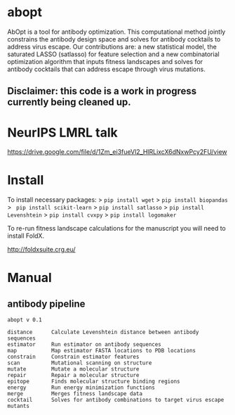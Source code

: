 # abopt

AbOpt is a tool for antibody optimization. This computational method jointly constrains the antibody design space and solves for antibody cocktails to address virus escape. Our contributions are: a new statistical model, the saturated LASSO (satlasso) for feature selection and a new combinatorial optimization algorithm that inputs fitness landscapes and solves for antibody cocktails that can address escape through virus mutations. 

## Disclaimer: this code is a work in progress currently being cleaned up. ##


# NeurIPS LMRL talk 
https://drive.google.com/file/d/1Zm_ei3fueVl2_HlRLixcX6dNxwPcy2FU/view

# Install 

To install necessary packages: 
    >   ` pip install wget `
    >   ` pip install biopandas `
    >   ` pip install scikit-learn`
    >   ` pip install satlasso `
    >   ` pip install Levenshtein `
    >   ` pip install cvxpy `
    >   ` pip install logomaker `

To re-run fitness landscape calculations for the manuscript you will need to install FoldX. 

http://foldxsuite.crg.eu/


# Manual

## antibody pipeline 


    abopt v 0.1 
   
    distance      Calculate Levenshtein distance between antibody sequences
    estimator     Run estimator on antibody sequences
    map           Map estimator FASTA locations to PDB locations 
    constrain     Constrain estimator features
    scan          Mutational scanning on structure 
    mutate        Mutate a molecular structure 
    repair        Repair a molecular structure
    epitope       Finds molecular structure binding regions
    energy        Run energy minimization functions 
    merge         Merges fitness landscape data  
    cocktail      Solves for antibody combinations to target virus escape mutants


